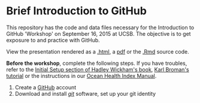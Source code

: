 # Brief Introduction to GitHub

This repository has the code and data files necessary for the Introduction to GitHub 'Workshop' on September 16, 2015 at UCSB. The objective is to get exposure to and practice with GitHub.

View the presentation rendered as a [.html](http://htmlpreview.github.io/?https://github.com/eco-data-science/github-intro/blob/master/index.html#1), a [pdf](https://github.com/eco-data-science/github-intro/blob/master/index.pdf) or the [.Rmd](https://github.com/eco-data-science/github-intro/blob/master/index.rmd) source code. 

**Before the workshop**, complete the following steps. If you have troubles, refer to the [Initial Setup section of Hadley Wickham's book](http://r-pkgs.had.co.nz/git.html#git-init), [Karl Broman's tutorial](http://kbroman.org/github_tutorial/pages/first_time.html) or the instructions in our [Ocean Health Index Manual](http://ohi-science.org/manual/#installing-the-toolbox). 

1. Create a [GitHub](http://github.com) account 
2. Download and install [*git*](http://git-scm.com/downloads) software, set up your git identity
